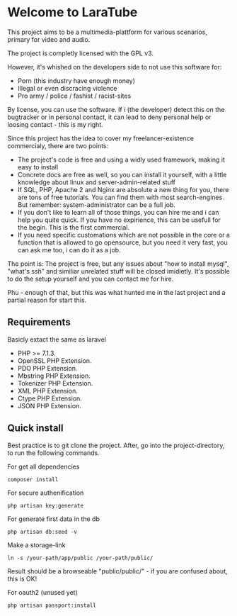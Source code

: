 # Welcome to LaraTube

This project aims to be a multimedia-plattform for various scenarios, primary for video and audio.

The project is completly licensed with the GPL v3.

However, it's whished on the developers side to not use this software for:

- Porn (this industry have enough money)
- Illegal or even discracing violence
- Pro army / police / fashist / racist-sites

By license, you can use the software. If i (the developer) detect this on the bugtracker or in personal contact, it can lead to deny personal help or loosing contact - this is my right.

Since this project has the idea to cover my freelancer-existence commercialy, there are two points:

- The project's code is free and using a widly used framework, making it easy to install
- Concrete docs are free as well, so you can install it yourself, with a little knowledge about linux and server-admin-related stuff
- If SQL, PHP, Apache 2 and Nginx are absolute a new thing for you, there are tons of free tutorials. You can find them with most search-engines. But remember: system-administrator can be a full job.
- If you don't like to learn all of those things, you can hire me and i can help you quite quick. If you have no expirience, this can be usefull for the begin. This is the first commercial.
- If you need specific customations which are not possible in the core or a function that is allowed to go opensource, but you need it very fast, you can ask me too, i can do it as a job.

The point is: The project is free, but any issues about "how to install mysql", "what's ssh" and similiar unrelated stuff will be closed imidietly. It's possible to do the setup yourself and you can contact me for hire.

Phu - enough of that, but this was what hunted me in the last project and a partial reason for start this.

## Requirements

Basicly extact the same as laravel

- PHP >= 7.1.3.
- OpenSSL PHP Extension.
- PDO PHP Extension.
- Mbstring PHP Extension.
- Tokenizer PHP Extension.
- XML PHP Extension.
- Ctype PHP Extension.
- JSON PHP Extension.

## Quick install

Best practice is to git clone the project. After, go into the project-directory, to run the following commands.

For get all dependencies

    composer install

For secure authenification

    php artisan key:generate

For generate first data in the db

    php artisan db:seed -v

Make a storage-link

    ln -s /your-path/app/public /your-path/public/

Result should be a browseable "public/public/" - if you are confused about, this is OK!    

For oauth2 (unused yet)

    php artisan passport:install
